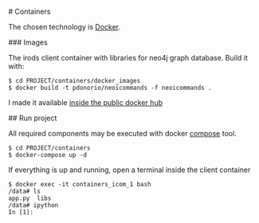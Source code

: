 
# Containers

The chosen technology is [Docker](http://docs.docker.com/mac/started/).

### Images

The irods client container with libraries for neo4j graph database.
Build it with:

```
$ cd PROJECT/containers/docker_images
$ docker build -t pdonorio/neoicommands -f neoicommands .
```

I made it available
[inside the public docker hub](https://hub.docker.com/r/pdonorio/neoicommands/)

## Run project

All required components may be executed with docker
[compose](https://docs.docker.com/compose/) tool.

```
$ cd PROJECT/containers
$ docker-compose up -d
```

If everything is up and running, open a terminal inside the client container

```
$ docker exec -it containers_icom_1 bash
/data# ls
app.py  libs
/data# ipython
In [1]:
```